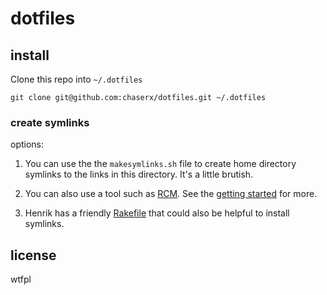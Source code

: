 # dotfiles

## install

Clone this repo into `~/.dotfiles`

`git clone git@github.com:chaserx/dotfiles.git ~/.dotfiles`

### create symlinks

options: 

1. You can use the the `makesymlinks.sh` file to create home directory symlinks to the links in this directory. It's a little brutish. 

2. You can also use a tool such as [RCM](https://github.com/thoughtbot/rcm). See the [getting started](https://thoughtbot.github.io/rcm/rcm.7.html) for more.

3. Henrik has a friendly [Rakefile](https://github.com/henrik/dotfiles/blob/master/Rakefile) that could also be helpful to install symlinks.


## license

wtfpl
